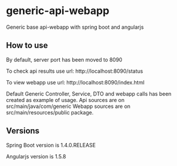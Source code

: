 # generic-api-webapp
Generic base api-webapp with spring boot and angularjs

## How to use

By default, server port has been moved to 8090

To check api results use url:
http://localhost:8090/status

To view webapp use url:
http://localhost:8090/index.html

Default Generic Controller, Service, DTO and webapp calls has been created as example of usage.
Api sources are on src/main/java/com/generic
Webapp sources are on src/main/resources/public package.

## Versions

Spring Boot version is 1.4.0.RELEASE

Angularjs version is 1.5.8
